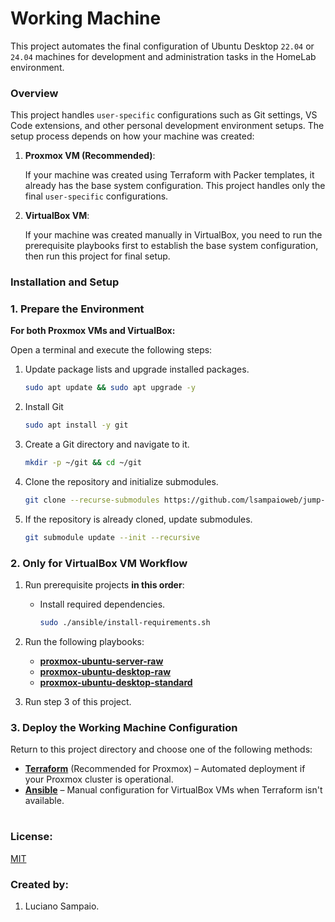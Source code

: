 # Working Machine

This project automates the final configuration of Ubuntu Desktop `22.04` or `24.04` machines for development and administration tasks in the HomeLab environment.

### Overview

This project handles `user-specific` configurations such as Git settings, VS Code extensions, and other personal development environment setups. The setup process depends on how your machine was created:

1. **Proxmox VM (Recommended)**:

    If your machine was created using Terraform with Packer templates, it already has the base system configuration. This project handles only the final `user-specific` configurations.

1. **VirtualBox VM**:

    If your machine was created manually in VirtualBox, you need to run the prerequisite playbooks first to establish the base system configuration, then run this project for final setup.

### Installation and Setup

### 1. Prepare the Environment

**For both Proxmox VMs and VirtualBox:**

Open a terminal and execute the following steps:

1. Update package lists and upgrade installed packages.
    ```bash
    sudo apt update && sudo apt upgrade -y
    ```

1. Install Git
    ```bash
    sudo apt install -y git
    ```

1. Create a Git directory and navigate to it.
    ```bash
    mkdir -p ~/git && cd ~/git
    ```

1. Clone the repository and initialize submodules.
    ```bash
    git clone --recurse-submodules https://github.com/lsampaioweb/jump-server.git && cd jump-server
    ```

1. If the repository is already cloned, update submodules.
    ```bash
    git submodule update --init --recursive
    ```

### 2. Only for VirtualBox VM Workflow

1. Run prerequisite projects **in this order**:

    - Install required dependencies.
      ```bash
      sudo ./ansible/install-requirements.sh
      ```

1. Run the following playbooks:
    - **[proxmox-ubuntu-server-raw](https://github.com/lsampaioweb/proxmox-ubuntu-server-raw)**
    - **[proxmox-ubuntu-desktop-raw](https://github.com/lsampaioweb/proxmox-ubuntu-desktop-raw)**
    - **[proxmox-ubuntu-desktop-standard](https://github.com/lsampaioweb/proxmox-ubuntu-desktop-standard)**

1. Run step 3 of this project.

### 3. Deploy the Working Machine Configuration

Return to this project directory and choose one of the following methods:

- **[Terraform](terraform/README.md "Terraform")** (Recommended for Proxmox) – Automated deployment if your Proxmox cluster is operational.
- **[Ansible](ansible/README.md "Ansible")** – Manual configuration for VirtualBox VMs when Terraform isn't available.

#
### License:

[MIT](LICENSE "MIT License")

### Created by:

1. Luciano Sampaio.
